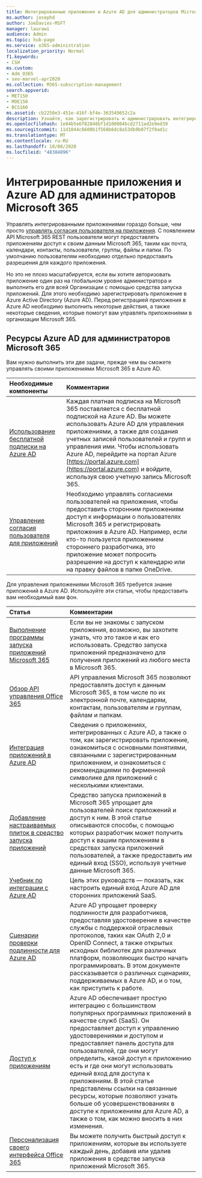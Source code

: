 ```yaml
---
title: Интегрированные приложения и Azure AD для администраторов Microsoft 365
ms.author: josephd
author: JoeDavies-MSFT
manager: laurawi
audience: Admin
ms.topic: hub-page
ms.service: o365-administration
localization_priority: Normal
f1.keywords:
- CSH
ms.custom:
- Adm_O365
- seo-marvel-apr2020
ms.collection: M365-subscription-management
search.appverid:
- MET150
- MOE150
- BCS160
ms.assetid: cb2250e3-451e-416f-bf4e-363549652c2a
description: Узнайте, как зарегистрировать и администрировать интегрированные приложения Office 365 в Azure AD, допуская авторизацию для приложений на уровне глобального администратора.
ms.openlocfilehash: 1e84b5e6f82848bf1d100004bcd2711ad2e9ed39
ms.sourcegitcommit: 11d1044c6600b1f568b6dc8a53db9b07f2f0ad1c
ms.translationtype: MT
ms.contentlocale: ru-RU
ms.lasthandoff: 10/08/2020
ms.locfileid: "48384896"
---
```

# <a name="integrated-apps-and-azure-ad-for-microsoft-365-administrators"></a>Интегрированные приложения и Azure AD для администраторов Microsoft 365

Управлять интегрированными приложениями гораздо больше, чем просто [управлять согласия пользователя на приложения](https://docs.microsoft.com/microsoft-365/admin/misc/integrated-apps). С появлением API Microsoft 365 REST пользователи могут предоставлять приложениям доступ к своим данным Microsoft 365, таким как почта, календари, контакты, пользователи, группы, файлы и папки. По умолчанию пользователям необходимо отдельно предоставить разрешения для каждого приложения. 

Но это не плохо масштабируется, если вы хотите авторизовать приложение один раз на глобальном уровне администратора и выполнить его для всей Организации с помощью средства запуска приложений. Для этого необходимо зарегистрировать приложение в Azure Active Directory (Azure AD). Перед регистрацией приложения в Azure AD необходимо выполнить некоторые действия, а также некоторые сведения, которые помогут вам управлять приложениями в организации Microsoft 365.
  
## <a name="azure-ad-resources-for-microsoft-365-admins"></a>Ресурсы Azure AD для администраторов Microsoft 365

Вам нужно выполнить эти две задачи, прежде чем вы сможете управлять своими приложениями Microsoft 365 в Azure AD.
  
|Необходимые компоненты|Комментарии|
|:-----|:-----|
|[Использование бесплатной подписки на Azure AD](https://docs.microsoft.com/microsoft-365/compliance/use-your-free-azure-ad-subscription-in-office-365) <br/> |Каждая платная подписка на Microsoft 365 поставляется с бесплатной подпиской на Azure AD. Вы можете использовать Azure AD для управления приложениями, а также для создания учетных записей пользователей и групп и управления ими. Чтобы использовать Azure AD, перейдите на портал Azure [https://portal.azure.com](https://portal.azure.com) и войдите, используя свою учетную запись Microsoft 365.  <br/> |
|[Управление согласия пользователя для приложений](https://docs.microsoft.com/microsoft-365/admin/misc/integrated-apps) <br/> |Необходимо управлять согласиеми пользователей на приложения, чтобы предоставить сторонним приложениям доступ к информации о пользователях Microsoft 365 и регистрировать приложения в Azure AD. Например, если кто-то пользуется приложением стороннего разработчика, это приложение может попросить разрешение на доступ к календарю или на правку файлов в папке OneDrive.  <br/> |
   
Для управления приложениями Microsoft 365 требуется знание приложений в Azure AD. Используйте эти статьи, чтобы предоставить вам необходимый вам фон.
  
|Статья|Комментарии|
|:-----|:-----|
|[Выполнение программы запуска приложений Microsoft 365](https://support.microsoft.com/office/meet-the-microsoft-365-app-launcher-79f12104-6fed-442f-96a0-eb089a3f476a) <br/> |Если вы не знакомы с запуском приложения, возможно, вы захотите узнать, что это такое и как его использовать. Средство запуска приложений предназначено для получения приложений из любого места в Microsoft 365.  <br/> |
|[Обзор API управления Office 365](https://docs.microsoft.com/office/office-365-management-api/office-365-management-apis-overview) <br/> |API управления Microsoft 365 позволяют предоставлять доступ к данным Microsoft 365, в том числе по их электронной почте, календарям, контактам, пользователям и группам, файлам и папкам. <br/> |
|[Интеграция приложений в Azure AD](https://docs.microsoft.com/azure/active-directory/develop/quickstart-v1-add-azure-ad-app) <br/> | Сведения о приложениях, интегрированных с Azure AD, а также о том, как зарегистрировать приложение, ознакомиться с основными понятиями, связанными с зарегистрированным приложением, и ознакомиться с рекомендациями по фирменной символике для приложений с несколькими клиентами.  <br/> |
|[Добавление настраиваемых плиток в средство запуска приложений](https://docs.microsoft.com/office365/admin/manage/customize-the-app-launcher)  <br/> |Средство запуска приложений в Microsoft 365 упрощает для пользователей поиск приложений и доступ к ним. В этой статье описываются способы, с помощью которых разработчик может получить доступ к вашим приложениям в средствах запуска приложений пользователей, а также предоставить им единый вход (SSO), используя учетные данные Microsoft 365.  <br/> |
|[Учебник по интеграции с Azure AD](https://docs.microsoft.com/azure/active-directory/saas-apps/tutorial-list) <br/> |Цель этих руководств — показать, как настроить единый вход Azure AD для сторонних приложений SaaS.  <br/> |
|[Сценарии проверки подлинности для Azure AD](https://go.microsoft.com/fwlink/?LinkId=617145) <br/> |Azure AD упрощает проверку подлинности для разработчиков, предоставляя удостоверение в качестве службы с поддержкой отраслевых протоколов, таких как OAuth 2,0 и OpenID Connect, а также открытых исходных библиотек для различных платформ, позволяющих быстро начать программировать. В этом документе рассказывается о различных сценариях, поддерживаемых в Azure AD, и о том, как приступить к работе.  <br/> |
|[Доступ к приложениям](https://docs.microsoft.com/azure/active-directory/manage-apps/what-is-access-management) <br/> |Azure AD обеспечивает простую интеграцию с большинством популярных программных приложений в качестве служб (SaaS). Он предоставляет доступ к управлению удостоверениями и доступом и предоставляет панель доступа для пользователей, где они могут определить, какой доступ к приложению есть и где они могут использовать единый вход для доступа к приложениям. В этой статье представлены ссылки на связанные ресурсы, которые позволяют узнать больше об усовершенствованиях в доступе к приложениям для Azure AD, а также о том, как можно вносить в них изменения.  <br/> |
|[Персонализация своего интерфейса Office 365](https://support.microsoft.com/office/personalize-your-office-365-experience-eb34a21b-52fa-4fbf-a8d5-146132242985) <br/> |Вы можете получить быстрый доступ к приложениям, которые вы используете каждый день, добавив или удалив приложения в средстве запуска приложений Microsoft 365.  <br/> |

